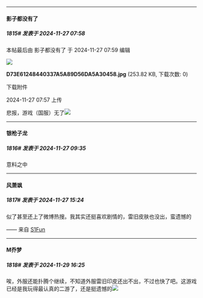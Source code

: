 ﻿
*****

####  影子都没有了  
##### 1815#       发表于 2024-11-27 07:58

 本帖最后由 影子都没有了 于 2024-11-27 07:59 编辑 

<img src="https://img.saraba1st.com/forum/202411/27/075724tvzslwykklxskvsj.jpg" referrerpolicy="no-referrer">

<strong>D73E61248440337A5A89D56DA5A30458.jpg</strong> (253.82 KB, 下载次数: 0)

下载附件

2024-11-27 07:57 上传

悲报，游戏（国服）无了<img src="https://static.saraba1st.com/image/smiley/face2017/138.png" referrerpolicy="no-referrer">


*****

####  银枪子龙  
##### 1816#       发表于 2024-11-27 09:35

意料之中


*****

####  风萧飒  
##### 1817#       发表于 2024-11-27 15:24

似了甚至还上了微博热搜。我其实还挺喜欢剧情的，雷旧皮肤也没出，蛮遗憾的

—— 来自 [S1Fun](https://s1fun.koalcat.com)


*****

####  M乔梦  
##### 1818#       发表于 2024-11-29 16:25

唉，外服还能扑腾个继续，不知道外服雷旧印皮还出不出，不过也快了吧。这游戏已经是我玩得最认真的二游了，还是挺遗憾的<img src="https://static.saraba1st.com/image/smiley/face2017/117.png" referrerpolicy="no-referrer">

